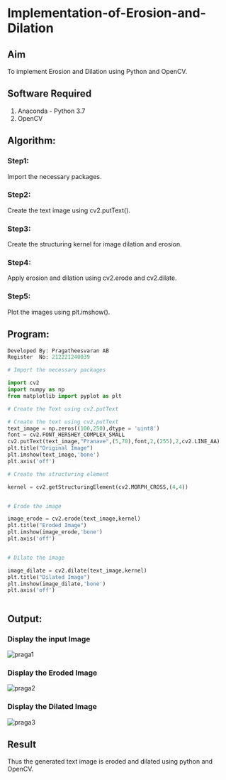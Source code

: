 # Implementation-of-Erosion-and-Dilation
## Aim
To implement Erosion and Dilation using Python and OpenCV.
## Software Required
1. Anaconda - Python 3.7
2. OpenCV
## Algorithm:
### Step1:

Import the necessary packages.

### Step2:

Create the text image using cv2.putText().

### Step3:

Create the structuring kernel for image dilation and erosion.

### Step4:

Apply erosion and dilation using cv2.erode and cv2.dilate.

### Step5:

Plot the images using plt.imshow().

 
## Program:
```Python
Developed By: Pragatheesvaran AB
Register  No: 212221240039
```

``` Python
# Import the necessary packages

import cv2
import numpy as np
from matplotlib import pyplot as plt

# Create the Text using cv2.putText

# Create the text using cv2.putText
text_image = np.zeros((100,250),dtype = 'uint8')
font = cv2.FONT_HERSHEY_COMPLEX_SMALL
cv2.putText(text_image,"Pranave",(5,70),font,2,(255),2,cv2.LINE_AA) 
plt.title("Original Image")
plt.imshow(text_image,'bone')
plt.axis('off')

# Create the structuring element

kernel = cv2.getStructuringElement(cv2.MORPH_CROSS,(4,4))


# Erode the image

image_erode = cv2.erode(text_image,kernel)
plt.title("Eroded Image")
plt.imshow(image_erode,'bone')
plt.axis('off')


# Dilate the image

image_dilate = cv2.dilate(text_image,kernel)
plt.title("Dilated Image")
plt.imshow(image_dilate,'bone')
plt.axis('off')



```
## Output:

### Display the input Image
![praga1](https://github.com/praga-16/Implementation-of-Erosion-and-Dilation/assets/95266924/143d2c7c-c1a5-43ed-9f7f-03b97a651249)



### Display the Eroded Image

![praga2](https://github.com/praga-16/Implementation-of-Erosion-and-Dilation/assets/95266924/c87f358e-4c20-424e-b191-669aea56b484)


### Display the Dilated Image

![praga3](https://github.com/praga-16/Implementation-of-Erosion-and-Dilation/assets/95266924/d87059b2-419a-40b2-bd2e-c41c0ae1d882)


## Result
Thus the generated text image is eroded and dilated using python and OpenCV.
